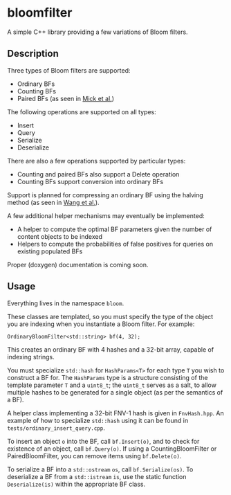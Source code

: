 # bloomfilter
A simple C++ library providing a few variations of Bloom filters.

## Description

Three types of Bloom filters are supported:

- Ordinary BFs
- Counting BFs
- Paired BFs (as seen in [Mick et al.][1])

The following operations are supported on all types:

- Insert
- Query
- Serialize
- Deserialize

There are also a few operations supported by particular types:

- Counting and paired BFs also support a Delete operation
- Counting BFs support conversion into ordinary BFs

Support is planned for compressing an ordinary BF using the halving method (as seen in [Wang et al.][2]).

A few additional helper mechanisms may eventually be implemented:

- A helper to compute the optimal BF parameters given the number of content objects to be indexed
- Helpers to compute the probabilities of false positives for queries on existing populated BFs

Proper (doxygen) documentation is coming soon.

## Usage

Everything lives in the namespace `bloom`.

These classes are templated, so you must specify the type of the object you are indexing when you instantiate a Bloom filter. For example:

    OrdinaryBloomFilter<std::string> bf(4, 32);

This creates an ordinary BF with 4 hashes and a 32-bit array, capable of indexing strings.

You must specialize `std::hash` for `HashParams<T>` for each type `T` you wish to construct a BF for. The `HashParams` type is a structure consisting of the template parameter `T` and a `uint8_t`; the `uint8_t` serves as a salt, to allow multiple hashes to be generated for a single object (as per the semantics of a BF).

A helper class implementing a 32-bit FNV-1 hash is given in `FnvHash.hpp`. An example of how to specialize `std::hash` using it can be found in `tests/ordinary_insert_query.cpp`.

To insert an object `o` into the BF, call `bf.Insert(o)`, and to check for existence of an object, call `bf.Query(o)`. If using a CountingBloomFilter or PairedBloomFilter, you can remove items using `bf.Delete(o)`.

To serialize a BF into a `std::ostream` `os`, call `bf.Serialize(os)`. To deserialize a BF from a `std::istream` `is`, use the static function `Deserialize(is)` within the appropriate BF class.

[1]: http://dl.acm.org/citation.cfm?id=2984375 "MuNCC: Multi-hop Neighborhood Collaborative Caching in Information Centric Networks"
[2]: http://ieeexplore.ieee.org/document/6193507/ "Advertising cached contents in the control plane; Necessity and feasibility"
